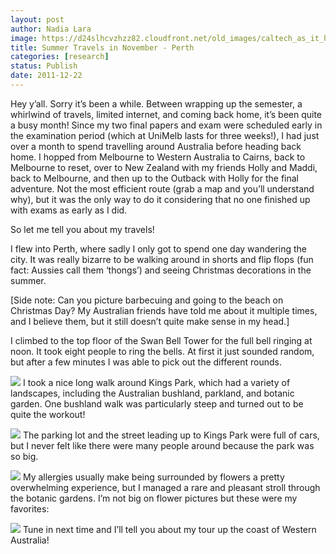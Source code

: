 ```yaml
---
layout: post
author: Nadia Lara
image: https://d24slhcvzhzz82.cloudfront.net/old_images/caltech_as_it_happens/6a0105349b8251970b01543887d023970c.jpg
title: Summer Travels in November - Perth
categories: [research]
status: Publish
date: 2011-12-22
---
```



Hey y’all. Sorry it’s been a while. Between wrapping up the semester, a whirlwind of travels, limited internet, and coming back home, it’s been quite a busy month! Since my two final papers and exam were scheduled early in the examination period (which at UniMelb lasts for three weeks!), I had just over a month to spend travelling around Australia before heading back home. I hopped from Melbourne to Western Australia to Cairns, back to Melbourne to reset, over to New Zealand with my friends Holly and Maddi, back to Melbourne, and then up to the Outback with Holly for the final adventure. Not the most efficient route (grab a map and you’ll understand why), but it was the only way to do it considering that no one finished up with exams as early as I did.

So let me tell you about my travels!

I flew into Perth, where sadly I only got to spend one day wandering the city. It was really bizarre to be walking around in shorts and flip flops (fun fact: Aussies call them ‘thongs’) and seeing Christmas decorations in the summer.

[Side note: Can you picture barbecuing and going to the beach on Christmas Day? My Australian friends have told me about it multiple times, and I believe them, but it still doesn’t quite make sense in my head.]

I climbed to the top floor of the Swan Bell Tower for the full bell ringing at noon. It took eight people to ring the bells. At first it just sounded random, but after a few minutes I was able to pick out the different rounds.


![](https://d24slhcvzhzz82.cloudfront.net/old_images/caltech_as_it_happens/6a0105349b8251970b0162fe0976d8970d.jpg)
I took a nice long walk around Kings Park, which had a variety of landscapes, including the Australian bushland, parkland, and botanic garden. One bushland walk was particularly steep and turned out to be quite the workout!

![](https://d24slhcvzhzz82.cloudfront.net/old_images/caltech_as_it_happens/6a0105349b8251970b0162fe097b3e970d.jpg)
The parking lot and the street leading up to Kings Park were full of cars, but I never felt like there were many people around because the park was so big.


![](https://d24slhcvzhzz82.cloudfront.net/old_images/caltech_as_it_happens/6a0105349b8251970b01675efdc938970b.jpg)
My allergies usually make being surrounded by flowers a pretty overwhelming experience, but I managed a rare and pleasant stroll through the botanic gardens. I’m not big on flower pictures but these were my favorites:

![](https://d24slhcvzhzz82.cloudfront.net/old_images/caltech_as_it_happens/6a0105349b8251970b0162fe09c0ad970d.jpg)
Tune in next time and I’ll tell you about my tour up the coast of Western Australia!

